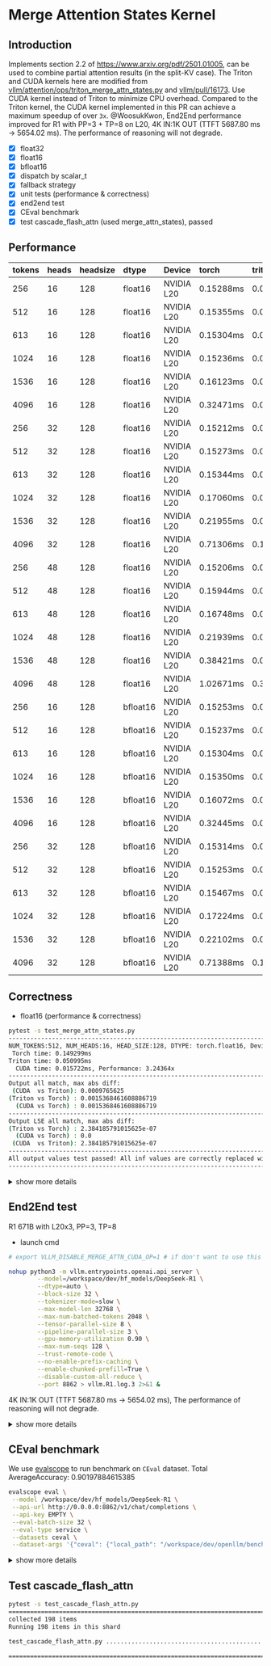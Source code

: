 # Merge Attention States Kernel

## Introduction

Implements section 2.2 of https://www.arxiv.org/pdf/2501.01005, can be used to combine partial attention results (in the split-KV case). The Triton and CUDA kernels here are modified from [vllm/attention/ops/triton_merge_attn_states.py](https://github.com/vllm-project/vllm/blob/main/vllm/attention/ops/triton_merge_attn_states.py) and [vllm/pull/16173](https://github.com/vllm-project/vllm/pull/16173). Use CUDA kernel instead of Triton to minimize CPU overhead. Compared to the Triton kernel, the CUDA kernel implemented in this PR can achieve a maximum speedup of over `3x`. @WoosukKwon, End2End performance improved for R1 with PP=3 + TP=8 on L20,  4K IN:1K OUT (TTFT 5687.80 ms -> 5654.02 ms). The performance of reasoning will not degrade.

- [x] float32
- [x] float16
- [x] bfloat16
- [x] dispatch by scalar_t
- [x] fallback strategy 
- [x] unit tests (performance & correctness)
- [x] end2end test   
- [x] CEval benchmark 
- [x] test cascade_flash_attn (used merge_attn_states), passed

## Performance

| tokens | heads | headsize | dtype | Device | torch | triton | cuda | speedup |
| :--- | :--- | :--- | :--- | :--- | :--- | :--- | :--- | :--- |
| 256 | 16 | 128 | float16 | NVIDIA L20 | 0.15288ms | 0.04977ms | 0.01648ms | 3.0196x |
| 512 | 16 | 128 | float16 | NVIDIA L20 | 0.15355ms | 0.05237ms | 0.01659ms | 3.1563x |
| 613 | 16 | 128 | float16 | NVIDIA L20 | 0.15304ms | 0.05099ms | 0.01710ms | 2.9818x |
| 1024 | 16 | 128 | float16 | NVIDIA L20 | 0.15236ms | 0.05207ms | 0.01720ms | 3.0267x |
| 1536 | 16 | 128 | float16 | NVIDIA L20 | 0.16123ms | 0.05714ms | 0.01664ms | 3.4346x |
| 4096 | 16 | 128 | float16 | NVIDIA L20 | 0.32471ms | 0.08289ms | 0.01981ms | 4.1841x |
| 256 | 32 | 128 | float16 | NVIDIA L20 | 0.15212ms | 0.05094ms | 0.01653ms | 3.0810x |
| 512 | 32 | 128 | float16 | NVIDIA L20 | 0.15273ms | 0.05120ms | 0.01731ms | 2.9580x |
| 613 | 32 | 128 | float16 | NVIDIA L20 | 0.15344ms | 0.05269ms | 0.01879ms | 2.8040x |
| 1024 | 32 | 128 | float16 | NVIDIA L20 | 0.17060ms | 0.06185ms | 0.02596ms | 2.3829x |
| 1536 | 32 | 128 | float16 | NVIDIA L20 | 0.21955ms | 0.07167ms | 0.01720ms | 4.1659x |
| 4096 | 32 | 128 | float16 | NVIDIA L20 | 0.71306ms | 0.15442ms | 0.06354ms | 2.4304x |
| 256 | 48 | 128 | float16 | NVIDIA L20 | 0.15206ms | 0.04945ms | 0.01673ms | 2.9554x |
| 512 | 48 | 128 | float16 | NVIDIA L20 | 0.15944ms | 0.05663ms | 0.02166ms | 2.6149x |
| 613 | 48 | 128 | float16 | NVIDIA L20 | 0.16748ms | 0.05924ms | 0.02458ms | 2.4103x |
| 1024 | 48 | 128 | float16 | NVIDIA L20 | 0.21939ms | 0.07404ms | 0.03450ms | 2.1458x |
| 1536 | 48 | 128 | float16 | NVIDIA L20 | 0.38421ms | 0.08924ms | 0.03441ms | 2.5937x |
| 4096 | 48 | 128 | float16 | NVIDIA L20 | 1.02671ms | 0.30397ms | 0.23511ms | 1.2929x |
| 256 | 16 | 128 | bfloat16 | NVIDIA L20 | 0.15253ms | 0.05180ms | 0.01633ms | 3.1715x |
| 512 | 16 | 128 | bfloat16 | NVIDIA L20 | 0.15237ms | 0.05146ms | 0.01643ms | 3.1312x |
| 613 | 16 | 128 | bfloat16 | NVIDIA L20 | 0.15304ms | 0.05243ms | 0.01736ms | 3.0206x |
| 1024 | 16 | 128 | bfloat16 | NVIDIA L20 | 0.15350ms | 0.05191ms | 0.01715ms | 3.0272x |
| 1536 | 16 | 128 | bfloat16 | NVIDIA L20 | 0.16072ms | 0.05668ms | 0.01648ms | 3.4391x |
| 4096 | 16 | 128 | bfloat16 | NVIDIA L20 | 0.32445ms | 0.08197ms | 0.01986ms | 4.1272x |
| 256 | 32 | 128 | bfloat16 | NVIDIA L20 | 0.15314ms | 0.05023ms | 0.01643ms | 3.0571x |
| 512 | 32 | 128 | bfloat16 | NVIDIA L20 | 0.15253ms | 0.05146ms | 0.01720ms | 2.9913x |
| 613 | 32 | 128 | bfloat16 | NVIDIA L20 | 0.15467ms | 0.05417ms | 0.01884ms | 2.8744x |
| 1024 | 32 | 128 | bfloat16 | NVIDIA L20 | 0.17224ms | 0.06221ms | 0.02595ms | 2.3973x |
| 1536 | 32 | 128 | bfloat16 | NVIDIA L20 | 0.22102ms | 0.07240ms | 0.01751ms | 4.1349x |
| 4096 | 32 | 128 | bfloat16 | NVIDIA L20 | 0.71388ms | 0.15248ms | 0.06359ms | 2.3978x |

## Correctness 

- float16 (performance & correctness)

```bash
pytest -s test_merge_attn_states.py
----------------------------------------------------------------------------------------------------
NUM_TOKENS:512, NUM_HEADS:16, HEAD_SIZE:128, DTYPE: torch.float16, Device: NVIDIA L20
 Torch time: 0.149299ms
Triton time: 0.050995ms
  CUDA time: 0.015722ms, Performance: 3.24364x
----------------------------------------------------------------------------------------------------
Output all match, max abs diff:
 (CUDA  vs Triton): 0.0009765625
(Triton vs Torch) : 0.0015368461608886719
  (CUDA vs Torch) : 0.0015368461608886719
----------------------------------------------------------------------------------------------------
Output LSE all match, max abs diff:
(Triton vs Torch) : 2.384185791015625e-07
  (CUDA vs Torch) : 0.0
 (CUDA  vs Triton): 2.384185791015625e-07
----------------------------------------------------------------------------------------------------
All output values test passed! All inf values are correctly replaced with -inf.
----------------------------------------------------------------------------------------------------
```
<details>
<summary> show more details </summary>
- float32 (performance & correctness)

```bash
pytest -s test_merge_attn_states.py
----------------------------------------------------------------------------------------------------
.
NUM_TOKENS:512, NUM_HEADS:16, HEAD_SIZE:128, DTYPE: torch.float32, Device: NVIDIA L20
 Torch time: 0.150216ms
Triton time: 0.051350ms
  CUDA time: 0.016072ms, Performance: 3.19502x
----------------------------------------------------------------------------------------------------
Output all match, max abs diff:
 (CUDA  vs Triton): 4.76837158203125e-07
(Triton vs Torch) : 4.76837158203125e-07
  (CUDA vs Torch) : 2.384185791015625e-07
----------------------------------------------------------------------------------------------------
Output LSE all match, max abs diff:
(Triton vs Torch) : 4.76837158203125e-07
  (CUDA vs Torch) : 0.0
 (CUDA  vs Triton): 4.76837158203125e-07
----------------------------------------------------------------------------------------------------
All output values test passed! All inf values are correctly replaced with -inf.
----------------------------------------------------------------------------------------------------
```

- bfloat16  (performance & correctness)

```bash
----------------------------------------------------------------------------------------------------
NUM_TOKENS:4096, NUM_HEADS:16, HEAD_SIZE:128, DTYPE: torch.bfloat16, Device: NVIDIA L20
 Torch time: 0.322397ms
Triton time: 0.081408ms
  CUDA time: 0.026824ms, Performance: 3.03489x
----------------------------------------------------------------------------------------------------
Output all match, max abs diff:
 (CUDA  vs Triton): 0.015625
(Triton vs Torch) : 0.011169910430908203
  (CUDA vs Torch) : 0.011169910430908203
----------------------------------------------------------------------------------------------------
Output LSE all match, max abs diff:
(Triton vs Torch) : 2.384185791015625e-07
  (CUDA vs Torch) : 0.0
 (CUDA  vs Triton): 2.384185791015625e-07
----------------------------------------------------------------------------------------------------
All output values test passed! All inf values are correctly replaced with -inf.
----------------------------------------------------------------------------------------------------
```
</details>

## End2End test  

R1 671B with L20x3, PP=3, TP=8

- launch cmd

```bash
# export VLLM_DISABLE_MERGE_ATTN_CUDA_OP=1 # if don't want to use this custom CUDA kernel

nohup python3 -m vllm.entrypoints.openai.api_server \
        --model=/workspace/dev/hf_models/DeepSeek-R1 \
        --dtype=auto \
        --block-size 32 \
        --tokenizer-mode=slow \
        --max-model-len 32768 \
        --max-num-batched-tokens 2048 \
        --tensor-parallel-size 8 \
        --pipeline-parallel-size 3 \
        --gpu-memory-utilization 0.90 \
        --max-num-seqs 128 \
        --trust-remote-code \
        --no-enable-prefix-caching \
        --enable-chunked-prefill=True \
        --disable-custom-all-reduce \
        --port 8862 > vllm.R1.log.3 2>&1 &
```
4K IN:1K OUT (TTFT 5687.80 ms -> 5654.02 ms), The performance of reasoning will not degrade.

<details>
<summary> show more details </summary>
### 4K IN:1K OUT (TTFT 5687.80 ms -> 5654.02 ms)

- w/o this opt, 4K IN:1K OUT

```bash

Maximum request concurrency: 16
============ Serving Benchmark Result ============
Successful requests:                     32
Benchmark duration (s):                  207.14
Total input tokens:                      131072
Total generated tokens:                  32768
Request throughput (req/s):              0.15
Output token throughput (tok/s):         158.19
Total Token throughput (tok/s):          790.96
---------------Time to First Token----------------
Mean TTFT (ms):                          5687.80
Median TTFT (ms):                        3969.86
P99 TTFT (ms):                           11952.93
-----Time per Output Token (excl. 1st token)------
Mean TPOT (ms):                          95.51
Median TPOT (ms):                        96.38
P99 TPOT (ms):                           98.71
---------------Inter-token Latency----------------
Mean ITL (ms):                           95.51
Median ITL (ms):                         89.71
P99 ITL (ms):                            97.03
==================================================
```

- w/ this opt, 4K IN:1K OUT (TTFT 5687.80 ms -> 5654.02 ms)
```bash
Maximum request concurrency: 16
============ Serving Benchmark Result ============
Successful requests:                     32
Benchmark duration (s):                  206.65
Total input tokens:                      131072
Total generated tokens:                  32768
Request throughput (req/s):              0.15
Output token throughput (tok/s):         158.57
Total Token throughput (tok/s):          792.83
---------------Time to First Token----------------
Mean TTFT (ms):                          5654.02
Median TTFT (ms):                        3958.66
P99 TTFT (ms):                           11861.09
-----Time per Output Token (excl. 1st token)------
Mean TPOT (ms):                          95.30
Median TPOT (ms):                        95.98
P99 TPOT (ms):                           98.70
---------------Inter-token Latency----------------
Mean ITL (ms):                           95.30
Median ITL (ms):                         89.62
P99 ITL (ms):                            96.89
==================================================
```

### 8K IN:64 OUT (TTFT 8861.07ms -> 8767.16ms)

- w/o this opt, 8K IN:64 OUT

```bash
Maximum request concurrency: 16
============ Serving Benchmark Result ============
Successful requests:                     48
Benchmark duration (s):                  115.37
Total input tokens:                      393216
Total generated tokens:                  3072
Request throughput (req/s):              0.42
Output token throughput (tok/s):         26.63
Total Token throughput (tok/s):          3434.90
---------------Time to First Token----------------
Mean TTFT (ms):                          8861.07
Median TTFT (ms):                        6167.50
P99 TTFT (ms):                           23576.12
-----Time per Output Token (excl. 1st token)------
Mean TPOT (ms):                          454.74
Median TPOT (ms):                        484.97
P99 TPOT (ms):                           504.62
---------------Inter-token Latency----------------
Mean ITL (ms):                           454.74
Median ITL (ms):                         273.69
P99 ITL (ms):                            1065.00
==================================================
```

- w/ this opt, 8K IN:64 OUT (TTFT 8861.07ms -> 8767.16ms)
```bash
Maximum request concurrency: 16
============ Serving Benchmark Result ============
Successful requests:                     48
Benchmark duration (s):                  115.19
Total input tokens:                      393216
Total generated tokens:                  3072
Request throughput (req/s):              0.42
Output token throughput (tok/s):         26.67
Total Token throughput (tok/s):          3440.28
---------------Time to First Token----------------
Mean TTFT (ms):                          8767.16
Median TTFT (ms):                        6170.44
P99 TTFT (ms):                           23594.15
-----Time per Output Token (excl. 1st token)------
Mean TPOT (ms):                          455.34
Median TPOT (ms):                        483.54
P99 TPOT (ms):                           504.48
---------------Inter-token Latency----------------
Mean ITL (ms):                           455.34
Median ITL (ms):                         270.61
P99 ITL (ms):                            1066.51
==================================================
```
</details>

## CEval benchmark

We use [evalscope](https://github.com/modelscope/evalscope) to run benchmark on `CEval` dataset. Total AverageAccuracy: 0.90197884615385

```bash
evalscope eval \
 --model /workspace/dev/hf_models/DeepSeek-R1 \
 --api-url http://0.0.0.0:8862/v1/chat/completions \
 --api-key EMPTY \
 --eval-batch-size 32 \
 --eval-type service \
 --datasets ceval \
 --dataset-args '{"ceval": {"local_path": "/workspace/dev/openllm/benchmarks/data/ceval"}}'
```


<details>
<summary> show more details </summary>

```bash
+-------------+-----------+-----------------+------------------------------------------+-------+---------+----------------+
| Model       | Dataset   | Metric          | Subset                                   |   Num |   Score | Cat.0          |
+=============+===========+=================+==========================================+=======+=========+================+
| DeepSeek-R1 | ceval     | AverageAccuracy | modern_chinese_history                   |    23 |  0.8696 | Humanities     |
+-------------+-----------+-----------------+------------------------------------------+-------+---------+----------------+
| DeepSeek-R1 | ceval     | AverageAccuracy | ideological_and_moral_cultivation        |    19 |  1      | Humanities     |
+-------------+-----------+-----------------+------------------------------------------+-------+---------+----------------+
| DeepSeek-R1 | ceval     | AverageAccuracy | logic                                    |    22 |  0.9091 | Humanities     |
+-------------+-----------+-----------------+------------------------------------------+-------+---------+----------------+
| DeepSeek-R1 | ceval     | AverageAccuracy | law                                      |    24 |  0.875  | Humanities     |
+-------------+-----------+-----------------+------------------------------------------+-------+---------+----------------+
| DeepSeek-R1 | ceval     | AverageAccuracy | chinese_language_and_literature          |    23 |  0.8261 | Humanities     |
+-------------+-----------+-----------------+------------------------------------------+-------+---------+----------------+
| DeepSeek-R1 | ceval     | AverageAccuracy | art_studies                              |    33 |  0.9091 | Humanities     |
+-------------+-----------+-----------------+------------------------------------------+-------+---------+----------------+
| DeepSeek-R1 | ceval     | AverageAccuracy | professional_tour_guide                  |    29 |  0.9655 | Humanities     |
+-------------+-----------+-----------------+------------------------------------------+-------+---------+----------------+
| DeepSeek-R1 | ceval     | AverageAccuracy | legal_professional                       |    23 |  0.913  | Humanities     |
+-------------+-----------+-----------------+------------------------------------------+-------+---------+----------------+
| DeepSeek-R1 | ceval     | AverageAccuracy | high_school_chinese                      |    19 |  0.7895 | Humanities     |
+-------------+-----------+-----------------+------------------------------------------+-------+---------+----------------+
| DeepSeek-R1 | ceval     | AverageAccuracy | high_school_history                      |    20 |  0.95   | Humanities     |
+-------------+-----------+-----------------+------------------------------------------+-------+---------+----------------+
| DeepSeek-R1 | ceval     | AverageAccuracy | middle_school_history                    |    22 |  0.9545 | Humanities     |
+-------------+-----------+-----------------+------------------------------------------+-------+---------+----------------+
| DeepSeek-R1 | ceval     | AverageAccuracy | civil_servant                            |    47 |  0.8723 | Other          |
+-------------+-----------+-----------------+------------------------------------------+-------+---------+----------------+
| DeepSeek-R1 | ceval     | AverageAccuracy | sports_science                           |    19 |  0.8947 | Other          |
+-------------+-----------+-----------------+------------------------------------------+-------+---------+----------------+
| DeepSeek-R1 | ceval     | AverageAccuracy | plant_protection                         |    22 |  1      | Other          |
+-------------+-----------+-----------------+------------------------------------------+-------+---------+----------------+
| DeepSeek-R1 | ceval     | AverageAccuracy | basic_medicine                           |    19 |  1      | Other          |
+-------------+-----------+-----------------+------------------------------------------+-------+---------+----------------+
| DeepSeek-R1 | ceval     | AverageAccuracy | clinical_medicine                        |    22 |  0.9091 | Other          |
+-------------+-----------+-----------------+------------------------------------------+-------+---------+----------------+
| DeepSeek-R1 | ceval     | AverageAccuracy | urban_and_rural_planner                  |    46 |  0.8913 | Other          |
+-------------+-----------+-----------------+------------------------------------------+-------+---------+----------------+
| DeepSeek-R1 | ceval     | AverageAccuracy | accountant                               |    49 |  0.9184 | Other          |
+-------------+-----------+-----------------+------------------------------------------+-------+---------+----------------+
| DeepSeek-R1 | ceval     | AverageAccuracy | fire_engineer                            |    31 |  1      | Other          |
+-------------+-----------+-----------------+------------------------------------------+-------+---------+----------------+
| DeepSeek-R1 | ceval     | AverageAccuracy | environmental_impact_assessment_engineer |    31 |  0.9032 | Other          |
+-------------+-----------+-----------------+------------------------------------------+-------+---------+----------------+
| DeepSeek-R1 | ceval     | AverageAccuracy | tax_accountant                           |    49 |  0.9184 | Other          |
+-------------+-----------+-----------------+------------------------------------------+-------+---------+----------------+
| DeepSeek-R1 | ceval     | AverageAccuracy | physician                                |    49 |  0.9184 | Other          |
+-------------+-----------+-----------------+------------------------------------------+-------+---------+----------------+
| DeepSeek-R1 | ceval     | AverageAccuracy | computer_network                         |    19 |  0.7895 | STEM           |
+-------------+-----------+-----------------+------------------------------------------+-------+---------+----------------+
| DeepSeek-R1 | ceval     | AverageAccuracy | operating_system                         |    19 |  0.8947 | STEM           |
+-------------+-----------+-----------------+------------------------------------------+-------+---------+----------------+
| DeepSeek-R1 | ceval     | AverageAccuracy | computer_architecture                    |    21 |  1      | STEM           |
+-------------+-----------+-----------------+------------------------------------------+-------+---------+----------------+
| DeepSeek-R1 | ceval     | AverageAccuracy | college_programming                      |    37 |  0.9189 | STEM           |
+-------------+-----------+-----------------+------------------------------------------+-------+---------+----------------+
| DeepSeek-R1 | ceval     | AverageAccuracy | college_physics                          |    19 |  0.8947 | STEM           |
+-------------+-----------+-----------------+------------------------------------------+-------+---------+----------------+
| DeepSeek-R1 | ceval     | AverageAccuracy | college_chemistry                        |    24 |  0.9167 | STEM           |
+-------------+-----------+-----------------+------------------------------------------+-------+---------+----------------+
| DeepSeek-R1 | ceval     | AverageAccuracy | advanced_mathematics                     |    19 |  0.9474 | STEM           |
+-------------+-----------+-----------------+------------------------------------------+-------+---------+----------------+
| DeepSeek-R1 | ceval     | AverageAccuracy | probability_and_statistics               |    18 |  0.7778 | STEM           |
+-------------+-----------+-----------------+------------------------------------------+-------+---------+----------------+
| DeepSeek-R1 | ceval     | AverageAccuracy | discrete_mathematics                     |    16 |  0.5625 | STEM           |
+-------------+-----------+-----------------+------------------------------------------+-------+---------+----------------+
| DeepSeek-R1 | ceval     | AverageAccuracy | electrical_engineer                      |    37 |  0.7027 | STEM           |
+-------------+-----------+-----------------+------------------------------------------+-------+---------+----------------+
| DeepSeek-R1 | ceval     | AverageAccuracy | metrology_engineer                       |    24 |  0.9583 | STEM           |
+-------------+-----------+-----------------+------------------------------------------+-------+---------+----------------+
| DeepSeek-R1 | ceval     | AverageAccuracy | high_school_mathematics                  |    18 |  0.7778 | STEM           |
+-------------+-----------+-----------------+------------------------------------------+-------+---------+----------------+
| DeepSeek-R1 | ceval     | AverageAccuracy | high_school_physics                      |    19 |  1      | STEM           |
+-------------+-----------+-----------------+------------------------------------------+-------+---------+----------------+
| DeepSeek-R1 | ceval     | AverageAccuracy | high_school_chemistry                    |    19 |  0.9474 | STEM           |
+-------------+-----------+-----------------+------------------------------------------+-------+---------+----------------+
| DeepSeek-R1 | ceval     | AverageAccuracy | high_school_biology                      |    19 |  0.9474 | STEM           |
+-------------+-----------+-----------------+------------------------------------------+-------+---------+----------------+
| DeepSeek-R1 | ceval     | AverageAccuracy | middle_school_mathematics                |    19 |  1      | STEM           |
+-------------+-----------+-----------------+------------------------------------------+-------+---------+----------------+
| DeepSeek-R1 | ceval     | AverageAccuracy | middle_school_biology                    |    21 |  0.8571 | STEM           |
+-------------+-----------+-----------------+------------------------------------------+-------+---------+----------------+
| DeepSeek-R1 | ceval     | AverageAccuracy | middle_school_physics                    |    19 |  1      | STEM           |
+-------------+-----------+-----------------+------------------------------------------+-------+---------+----------------+
| DeepSeek-R1 | ceval     | AverageAccuracy | middle_school_chemistry                  |    20 |  1      | STEM           |
+-------------+-----------+-----------------+------------------------------------------+-------+---------+----------------+
| DeepSeek-R1 | ceval     | AverageAccuracy | veterinary_medicine                      |    23 |  0.8696 | STEM           |
+-------------+-----------+-----------------+------------------------------------------+-------+---------+----------------+
| DeepSeek-R1 | ceval     | AverageAccuracy | college_economics                        |    55 |  0.8727 | Social Science |
+-------------+-----------+-----------------+------------------------------------------+-------+---------+----------------+
| DeepSeek-R1 | ceval     | AverageAccuracy | business_administration                  |    33 |  0.8182 | Social Science |
+-------------+-----------+-----------------+------------------------------------------+-------+---------+----------------+
| DeepSeek-R1 | ceval     | AverageAccuracy | marxism                                  |    19 |  0.9474 | Social Science |
+-------------+-----------+-----------------+------------------------------------------+-------+---------+----------------+
| DeepSeek-R1 | ceval     | AverageAccuracy | mao_zedong_thought                       |    24 |  1      | Social Science |
+-------------+-----------+-----------------+------------------------------------------+-------+---------+----------------+
| DeepSeek-R1 | ceval     | AverageAccuracy | education_science                        |    29 |  0.931  | Social Science |
+-------------+-----------+-----------------+------------------------------------------+-------+---------+----------------+
| DeepSeek-R1 | ceval     | AverageAccuracy | teacher_qualification                    |    44 |  0.9318 | Social Science |
+-------------+-----------+-----------------+------------------------------------------+-------+---------+----------------+
| DeepSeek-R1 | ceval     | AverageAccuracy | high_school_politics                     |    19 |  1      | Social Science |
+-------------+-----------+-----------------+------------------------------------------+-------+---------+----------------+
| DeepSeek-R1 | ceval     | AverageAccuracy | high_school_geography                    |    19 |  0.9474 | Social Science |
+-------------+-----------+-----------------+------------------------------------------+-------+---------+----------------+
| DeepSeek-R1 | ceval     | AverageAccuracy | middle_school_politics                   |    21 |  1      | Social Science |
+-------------+-----------+-----------------+------------------------------------------+-------+---------+----------------+
| DeepSeek-R1 | ceval     | AverageAccuracy | middle_school_geography                  |    12 |  0.9167 | Social Science |
+-------------+-----------+-----------------+------------------------------------------+-------+---------+----------------+
```
</details>

## Test cascade_flash_attn

```bash
pytest -s test_cascade_flash_attn.py
================================================================================== test session starts ===================================================================================
collected 198 items
Running 198 items in this shard

test_cascade_flash_attn.py ..............................................................................................................................ssssssssssssssssssssssssssssssssssssssssssssssssssssssssssssssssssssssss

============================================================================ 126 passed, 72 skipped in 1.05s =============================================================================
```